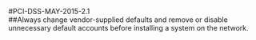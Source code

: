 #PCI-DSS-MAY-2015-2.1  
##Always change vendor-supplied defaults and remove or disable unnecessary default accounts before installing a system on the network.  
